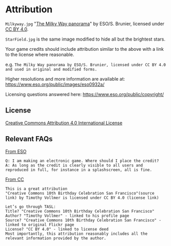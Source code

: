 # Attribution
`Milkyway.jpg` "[The Milky Way panorama](https://www.eso.org/public/images/eso0932a/)" by ESO/S. Brunier, licensed under [CC BY 4.0](https://creativecommons.org/licenses/by/4.0/
).

`StarField.jpg` is the same image modified to hide all but the brightest stars.

Your game credits should include attribution similar to the above with a link to the license where reasonable.

e.g. `The Milky Way panorama by ESO/S. Brunier, licensed under CC BY 4.0 and used in original and modified forms.`

Higher resolutions and more information are available at: https://www.eso.org/public/images/eso0932a/

Licensing questions answered here: https://www.eso.org/public/copyright/

## License
[Creative Commons Attribution 4.0 International License](https://creativecommons.org/licenses/by/4.0/)


## Relevant FAQs 

[From ESO](https://www.eso.org/public/copyright/)
  
```
Q: I am making an electronic game. Where should I place the credit?
A: As long as the credit is clearly visible to all users and reproduced in full, for instance in a splashscreen, all is fine.
```

[From CC](https://wiki.creativecommons.org/wiki/Recommended_practices_for_attribution#This_is_a_great_attribution)

```
This is a great attribution
"Creative Commons 10th Birthday Celebration San Francisco"(source link) by Timothy Vollmer is licensed under CC BY 4.0 (license link)

Let’s go through TASL:
Title? "Creative Commons 10th Birthday Celebration San Francisco"
Author? "Timothy Vollmer" - linked to his profile page
Source? "Creative Commons 10th Birthday Celebration San Francisco" - linked to original Flickr page
License? "CC BY 4.0" - linked to license deed
Most importantly, this attribution reasonably includes all the relevant information provided by the author.
```
